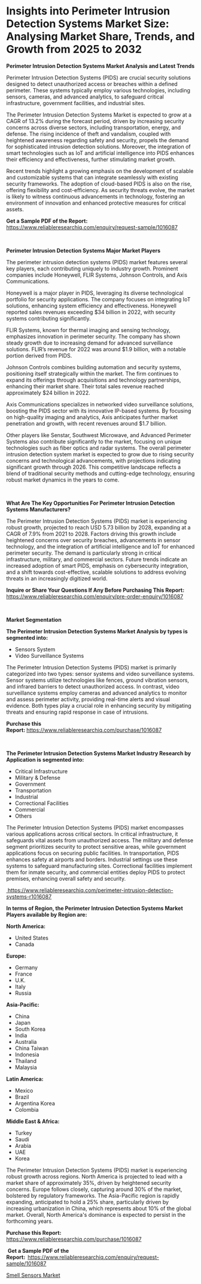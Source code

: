 <p><h1>Insights into Perimeter Intrusion Detection Systems Market Size: Analysing Market Share, Trends, and Growth from 2025 to 2032</h1></p><p><strong>Perimeter Intrusion Detection Systems Market Analysis and Latest Trends</strong></p>
<p><p>Perimeter Intrusion Detection Systems (PIDS) are crucial security solutions designed to detect unauthorized access or breaches within a defined perimeter. These systems typically employ various technologies, including sensors, cameras, and advanced analytics, to safeguard critical infrastructure, government facilities, and industrial sites. </p><p>The Perimeter Intrusion Detection Systems Market is expected to grow at a CAGR of 13.2% during the forecast period, driven by increasing security concerns across diverse sectors, including transportation, energy, and defense. The rising incidence of theft and vandalism, coupled with heightened awareness regarding safety and security, propels the demand for sophisticated intrusion detection solutions. Moreover, the integration of smart technologies such as IoT and artificial intelligence into PIDS enhances their efficiency and effectiveness, further stimulating market growth.</p><p>Recent trends highlight a growing emphasis on the development of scalable and customizable systems that can integrate seamlessly with existing security frameworks. The adoption of cloud-based PIDS is also on the rise, offering flexibility and cost-efficiency. As security threats evolve, the market is likely to witness continuous advancements in technology, fostering an environment of innovation and enhanced protective measures for critical assets.</p></p>
<p><strong>Get a Sample PDF of the Report:&nbsp;</strong> <a href="https://www.reliableresearchiq.com/enquiry/request-sample/1016087?utm_campaign=2761&utm_medium=2&utm_source=Github&utm_content=ia&utm_term=11042025&utm_id=perimeter-intrusion-detection-systems">https://www.reliableresearchiq.com/enquiry/request-sample/1016087</a></p>
<p>&nbsp;</p>
<p><strong>Perimeter Intrusion Detection Systems Major Market Players</strong></p>
<p><p>The perimeter intrusion detection systems (PIDS) market features several key players, each contributing uniquely to industry growth. Prominent companies include Honeywell, FLIR Systems, Johnson Controls, and Axis Communications.</p><p>Honeywell is a major player in PIDS, leveraging its diverse technological portfolio for security applications. The company focuses on integrating IoT solutions, enhancing system efficiency and effectiveness. Honeywell reported sales revenues exceeding $34 billion in 2022, with security systems contributing significantly.</p><p>FLIR Systems, known for thermal imaging and sensing technology, emphasizes innovation in perimeter security. The company has shown steady growth due to increasing demand for advanced surveillance solutions. FLIR’s revenue for 2022 was around $1.9 billion, with a notable portion derived from PIDS.</p><p>Johnson Controls combines building automation and security systems, positioning itself strategically within the market. The firm continues to expand its offerings through acquisitions and technology partnerships, enhancing their market share. Their total sales revenue reached approximately $24 billion in 2022.</p><p>Axis Communications specializes in networked video surveillance solutions, boosting the PIDS sector with its innovative IP-based systems. By focusing on high-quality imaging and analytics, Axis anticipates further market penetration and growth, with recent revenues around $1.7 billion.</p><p>Other players like Senstar, Southwest Microwave, and Advanced Perimeter Systems also contribute significantly to the market, focusing on unique technologies such as fiber optics and radar systems. The overall perimeter intrusion detection system market is expected to grow due to rising security concerns and technological advancements, with projections indicating significant growth through 2026. This competitive landscape reflects a blend of traditional security methods and cutting-edge technology, ensuring robust market dynamics in the years to come.</p></p>
<p>&nbsp;</p>
<p><strong>What Are The Key Opportunities For Perimeter Intrusion Detection Systems Manufacturers?</strong></p>
<p><p>The Perimeter Intrusion Detection Systems (PIDS) market is experiencing robust growth, projected to reach USD 5.73 billion by 2028, expanding at a CAGR of 7.9% from 2021 to 2028. Factors driving this growth include heightened concerns over security breaches, advancements in sensor technology, and the integration of artificial intelligence and IoT for enhanced perimeter security. The demand is particularly strong in critical infrastructure, military, and commercial sectors. Future trends indicate an increased adoption of smart PIDS, emphasis on cybersecurity integration, and a shift towards cost-effective, scalable solutions to address evolving threats in an increasingly digitized world.</p></p>
<p><strong>Inquire or Share Your Questions If Any Before Purchasing This Report:</strong> <a href="https://www.reliableresearchiq.com/enquiry/pre-order-enquiry/1016087?utm_campaign=2761&utm_medium=2&utm_source=Github&utm_content=ia&utm_term=11042025&utm_id=perimeter-intrusion-detection-systems">https://www.reliableresearchiq.com/enquiry/pre-order-enquiry/1016087</a></p>
<p>&nbsp;</p>
<p><strong>Market Segmentation</strong></p>
<p><strong>The Perimeter Intrusion Detection Systems Market Analysis by types is segmented into:</strong></p>
<p><ul><li>Sensors System</li><li>Video Surveillance Systems</li></ul></p>
<p><p>The Perimeter Intrusion Detection Systems (PIDS) market is primarily categorized into two types: sensor systems and video surveillance systems. Sensor systems utilize technologies like fences, ground vibration sensors, and infrared barriers to detect unauthorized access. In contrast, video surveillance systems employ cameras and advanced analytics to monitor and assess perimeter activity, providing real-time alerts and visual evidence. Both types play a crucial role in enhancing security by mitigating threats and ensuring rapid response in case of intrusions.</p></p>
<p><strong>Purchase this Report:&nbsp;</strong><a href="https://www.reliableresearchiq.com/purchase/1016087?utm_campaign=2761&utm_medium=2&utm_source=Github&utm_content=ia&utm_term=11042025&utm_id=perimeter-intrusion-detection-systems">https://www.reliableresearchiq.com/purchase/1016087</a></p>
<p>&nbsp;</p>
<p><strong>The Perimeter Intrusion Detection Systems Market Industry Research by Application is segmented into:</strong></p>
<p><ul><li>Critical Infrastructure</li><li>Military & Defense</li><li>Government</li><li>Transportation</li><li>Industrial</li><li>Correctional Facilities</li><li>Commercial</li><li>Others</li></ul></p>
<p><p>The Perimeter Intrusion Detection Systems (PIDS) market encompasses various applications across critical sectors. In critical infrastructure, it safeguards vital assets from unauthorized access. The military and defense segment prioritizes security to protect sensitive areas, while government applications focus on securing public facilities. In transportation, PIDS enhances safety at airports and borders. Industrial settings use these systems to safeguard manufacturing sites. Correctional facilities implement them for inmate security, and commercial entities deploy PIDS to protect premises, enhancing overall safety and security.</p></p>
<p><a href="https://www.reliableresearchiq.com/perimeter-intrusion-detection-systems-r1016087?utm_campaign=2761&utm_medium=2&utm_source=Github&utm_content=ia&utm_term=11042025&utm_id=perimeter-intrusion-detection-systems">&nbsp;https://www.reliableresearchiq.com/perimeter-intrusion-detection-systems-r1016087</a></p>
<p><strong>In terms of Region, the Perimeter Intrusion Detection Systems Market Players available by Region are:</strong></p>
<p>
    <p> <strong> North America: </strong>
        <ul>
            <li>United States</li>
            <li>Canada</li>
        </ul>
        </p> 
    <p> <strong> Europe: </strong>
        <ul>
            <li>Germany</li>
            <li>France</li>
            <li>U.K.</li>
            <li>Italy</li>
            <li>Russia</li>
        </ul>
        </p> 
    <p> <strong> Asia-Pacific: </strong>
        <ul>
            <li>China</li>
            <li>Japan</li>
            <li>South Korea</li>
            <li>India</li>
            <li>Australia</li>
            <li>China Taiwan</li>
            <li>Indonesia</li>
            <li>Thailand</li>
            <li>Malaysia</li>
        </ul>
        </p> 
    <p> <strong> Latin America: </strong>
        <ul>
            <li>Mexico</li>
            <li>Brazil</li>
            <li>Argentina Korea</li>
            <li>Colombia</li>
        </ul>
        </p> 
    <p> <strong> Middle East & Africa: </strong>
        <ul>
            <li>Turkey</li>
            <li>Saudi</li>
            <li>Arabia</li>
            <li>UAE</li>
            <li>Korea</li>
        </ul>
    </p>
    </p>
<p><p>The Perimeter Intrusion Detection Systems (PIDS) market is experiencing robust growth across regions. North America is projected to lead with a market share of approximately 35%, driven by heightened security concerns. Europe follows closely, capturing around 30% of the market, bolstered by regulatory frameworks. The Asia-Pacific region is rapidly expanding, anticipated to hold a 25% share, particularly driven by increasing urbanization in China, which represents about 10% of the global market. Overall, North America's dominance is expected to persist in the forthcoming years.</p></p>
<p><strong>Purchase this Report: </strong><a href="https://www.reliableresearchiq.com/purchase/1016087?utm_campaign=2761&utm_medium=2&utm_source=Github&utm_content=ia&utm_term=11042025&utm_id=perimeter-intrusion-detection-systems">https://www.reliableresearchiq.com/purchase/1016087</a></p>
<p>&nbsp;<strong>Get a Sample PDF of the Report:&nbsp;&nbsp;</strong><a href="https://www.reliableresearchiq.com/enquiry/request-sample/1016087?utm_campaign=2761&utm_medium=2&utm_source=Github&utm_content=ia&utm_term=11042025&utm_id=perimeter-intrusion-detection-systems">https://www.reliableresearchiq.com/enquiry/request-sample/1016087</a></p>
<p><strong></strong></p>
<p><p><a href="https://github.com/willjis/Market-Research-Report-List-1/blob/main/smell-sensors-market.md?utm_campaign=2761&utm_medium=2&utm_source=Github&utm_content=ia&utm_term=11042025&utm_id=perimeter-intrusion-detection-systems">Smell Sensors Market</a></p></p>